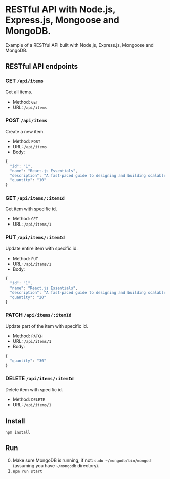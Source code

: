 # RESTful API with Node.js, Express.js, Mongoose and MongoDB.

Example of a RESTful API built with Node.js, Express.js, Mongoose and MongoDB.

## RESTful API endpoints

### GET `/api/items`

Get all items.

+ Method: `GET`
+ URL: `/api/items`

### POST `/api/items`

Create a new item.

+ Method: `POST`
+ URL: `/api/items`
+ Body:

```js
{
  "id": "1",
  "name": "React.js Essentials",
  "description": "A fast-paced guide to designing and building scalable and maintainable web apps with React.js.",
  "quantity": "10"
}
```

### GET `/api/items/:itemId`

Get item with specific id.

+ Method: `GET`
+ URL: `/api/items/1`

### PUT `/api/items/:itemId`

Update entire item with specific id.

+ Method: `PUT`
+ URL: `/api/items/1`
+ Body:

```js
{
  "id": "1",
  "name": "React.js Essentials",
  "description": "A fast-paced guide to designing and building scalable and maintainable web apps with React.js.",
  "quantity": "20"
}
```

### PATCH `/api/items/:itemId`

Update part of the item with specific id.

+ Method: `PATCH`
+ URL: `/api/items/1`
+ Body:

```js
{
  "quantity": "30"
}
```

### DELETE `/api/items/:itemId`

Delete item with specific id.

+ Method: `DELETE`
+ URL: `/api/items/1`

## Install

`npm install`

## Run

0. Make sure MongoDB is running, if not: `sudo ~/mongodb/bin/mongod` (assuming you have `~/mongodb` directory).
1. `npm run start`
